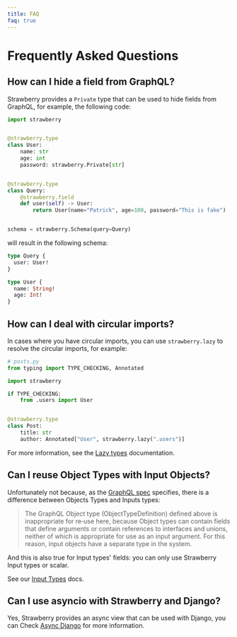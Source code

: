 ```yaml
---
title: FAQ
faq: true
---
```


# Frequently Asked Questions

## How can I hide a field from GraphQL?

Strawberry provides a `Private` type that can be used to hide fields from
GraphQL, for example, the following code:

```python
import strawberry


@strawberry.type
class User:
    name: str
    age: int
    password: strawberry.Private[str]


@strawberry.type
class Query:
    @strawberry.field
    def user(self) -> User:
        return User(name="Patrick", age=100, password="This is fake")


schema = strawberry.Schema(query=Query)
```

will result in the following schema:

```graphql
type Query {
  user: User!
}

type User {
  name: String!
  age: Int!
}
```

## How can I deal with circular imports?

In cases where you have circular imports, you can use `strawberry.lazy` to
resolve the circular imports, for example:

```python
# posts.py
from typing import TYPE_CHECKING, Annotated

import strawberry

if TYPE_CHECKING:
    from .users import User


@strawberry.type
class Post:
    title: str
    author: Annotated["User", strawberry.lazy(".users")]
```

For more information, see the [Lazy types](./types/lazy.md) documentation.

## Can I reuse Object Types with Input Objects?

Unfortunately not because, as the
[GraphQL spec](https://spec.graphql.org/June2018/#sec-Input-Objects) specifies,
there is a difference between Objects Types and Inputs types:

> The GraphQL Object type (ObjectTypeDefinition) defined above is inappropriate
> for re‐use here, because Object types can contain fields that define arguments
> or contain references to interfaces and unions, neither of which is
> appropriate for use as an input argument. For this reason, input objects have
> a separate type in the system.

And this is also true for Input types' fields: you can only use Strawberry Input
types or scalar.

See our [Input Types](./types/input-types.md) docs.

## Can I use asyncio with Strawberry and Django?

Yes, Strawberry provides an async view that can be used with Django, you can
Check [Async Django](./integrations/django.md#async-django) for more
information.
